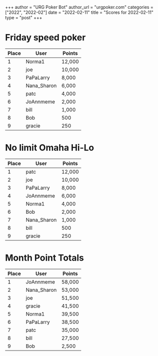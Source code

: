 +++
author = "URG Poker Bot"
author_url = "urgpoker.com"
categories = ["2022", "2022-02"]
date = "2022-02-11"
title = "Scores for 2022-02-11"
type = "post"
+++
# Friday speed poker

| Place | User | Points |
|-------|------|--------|
| 1 | Norma1 | 12,000 |
| 2 | joe | 10,000 |
| 3 | PaPaLarry | 8,000 |
| 4 | Nana_Sharon | 6,000 |
| 5 | patc | 4,000 |
| 6 | JoAnnmeme | 2,000 |
| 7 | bill | 1,000 |
| 8 | Bob | 500 |
| 9 | gracie | 250 |

# No limit Omaha Hi-Lo

| Place | User | Points |
|-------|------|--------|
| 1 | patc | 12,000 |
| 2 | joe | 10,000 |
| 3 | PaPaLarry | 8,000 |
| 4 | JoAnnmeme | 6,000 |
| 5 | Norma1 | 4,000 |
| 6 | Bob | 2,000 |
| 7 | Nana_Sharon | 1,000 |
| 8 | bill | 500 |
| 9 | gracie | 250 |

# Month Point Totals

| Place | User | Points |
|-------|------|--------|
| 1 | JoAnnmeme | 58,000 |
| 2 | Nana_Sharon | 53,000 |
| 3 | joe | 51,500 |
| 4 | gracie | 41,500 |
| 5 | Norma1 | 39,500 |
| 6 | PaPaLarry | 38,500 |
| 7 | patc | 35,000 |
| 8 | bill | 27,500 |
| 9 | Bob | 2,500 |
